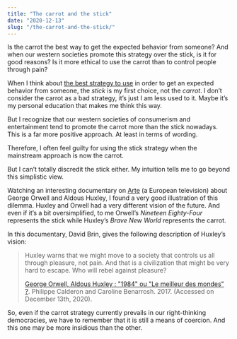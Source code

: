 ```yaml
---
title: "The carrot and the stick"
date: "2020-12-13"
slug: "/the-carrot-and-the-stick/"
---
```

Is the carrot the best way to get the expected behavior from someone? And when our western societies promote this strategy over the stick, is it for good reasons? Is it more ethical to use the carrot than to control people through pain?<!-- end -->

When I think about [the best strategy to use](/how-to-grow-accountability/) in order to get an expected behavior from someone, the *stick* is my first choice, not the *carrot*. I don’t consider the carrot as a bad strategy, it’s just I am less used to it. Maybe it’s my personal education that makes me think this way.

But I recognize that our western societies of consumerism and entertainment tend to promote the carrot more than the stick nowadays. This is a far more positive approach. At least in terms of wording.

Therefore, I often feel guilty for using the stick strategy when the mainstream approach is now the carrot.

But I can’t totally discredit the stick either. My intuition tells me to go beyond this simplistic view.

Watching an interesting documentary on [Arte](https://www.arte.tv/) (a European television) about George Orwell and Aldous Huxley, I found a very good illustration of this dilemma. Huxley and Orwell had a very different vision of the future. And even if it’s a bit oversimplified, to me Orwell’s *Nineteen Eighty-Four* represents the stick while Huxley’s *Brave New World* represents the carrot.

<!-- 
 « ils sont conditionnés de telle sorte que pratiquement ils ne peut s’empêcher de se conduire comme ils le doivent »
 6:52
 -->

In this documentary, David Brin, gives the following description of Huxley’s vision:

> Huxley warns that we might move to a society that controls us all through pleasure, not pain. And that is a civilization that might be very hard to escape. Who will rebel against pleasure?
> 
> [George Orwell, Aldous Huxley : "1984" ou "Le meilleur des mondes" ?](https://www.arte.tv/fr/videos/074580-000-A/george-orwell-aldous-huxley-1984-ou-le-meilleur-des-mondes/). Philippe Calderon and Caroline Benarrosh. 2017. (Accessed on December 13th, 2020).

So, even if the carrot strategy currently prevails in our right-thinking democracies, we have to remember that it is still a means of coercion. And this one may be more insidious than the other.